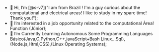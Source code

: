 - 👋 Hi, I’m [@s-v7]("I am from Brazil ! I'm a guy curious about the computational and electrical areas! I like to study in my spare time! Thank you!");
- 👀 I’m interested  in a job opportunity related to the computational Área! Function (Júnior);
- 🌱 I’m Currently Learning Autonomous Some Programming Languages Básico(Java,C,Python,C++,javaScript+Bash Linux...Sql),(Node.js,Html,CSS),(Linux Operating Systems);
<!---
s-v7/s-v7 is a ✨ special ✨ repository because its `README.md` (this file) appears on your GitHub profile.
You can click the Preview link to take a look at your changes.
--->
